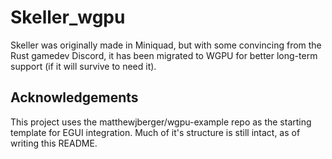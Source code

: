 # Skeller_wgpu

Skeller was originally made in Miniquad, but with some convincing from the Rust gamedev Discord, it has been migrated to WGPU for better long-term support (if it will survive to need it).

## Acknowledgements

This project uses the matthewjberger/wgpu-example repo as the starting template for EGUI integration. Much of it's structure is still intact, as of writing this README.
